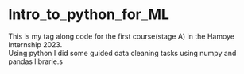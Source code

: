 # Intro_to_python_for_ML
This is my tag along code for the first course(stage A) in the Hamoye Internship 2023.<br>
Using python I did some guided data cleaning tasks using numpy and pandas librarie.s
